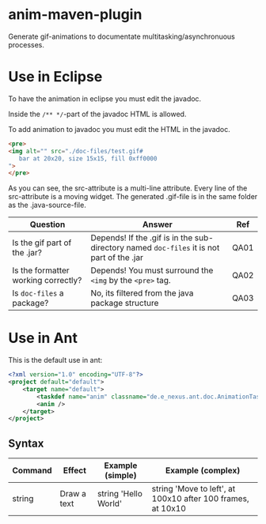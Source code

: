 # anim-maven-plugin
Generate gif-animations to documentate multitasking/asynchronuous processes.

# Use in Eclipse
To have the animation in eclipse you must edit the javadoc.

Inside the `/** */`-part of the javadoc HTML is allowed.

To add animation to javadoc you must edit the HTML in the javadoc.

```html
<pre>
<img alt="" src="./doc-files/test.gif#
   bar at 20x20, size 15x15, fill 0xff0000
">
</pre>
```
As you can see, the src-attribute is a multi-line attribute. Every line of the src-attribute is a moving widget. The generated .gif-file is in the same folder as the .java-source-file.

| Question                            | Answer                                                                                    | Ref  |
| ----------------------------------- | ----------------------------------------------------------------------------------------- | ---- |
| Is the gif part of the .jar?        | Depends! If the .gif is in the sub-directory named `doc-files` it is not part of the .jar | QA01 |
| Is the formatter working correctly? | Depends! You must surround the `<img` by the `<pre>` tag.                                 | QA02 |
| Is `doc-files` a package?           | No, its filtered from the java package structure                                          | QA03 |

# Use in Ant

This is the default use in ant:
```xml
<?xml version="1.0" encoding="UTF-8"?>
<project default="default">
	<target name="default">
		<taskdef name="anim" classname="de.e_nexus.ant.doc.AnimationTask" classpath="<anim-maven-plugin-0.0.1-SNAPSHOT.jar>" />
		<anim />
	</target>
</project>
```

## Syntax

| Command| Effect      | Example (simple)     | Example (complex)                                           |
| ------ | ----------- | -------------------- | ----------------------------------------------------------- |
| string | Draw a text | string 'Hello World' | string 'Move to left', at 100x10 after 100 frames, at 10x10 |


